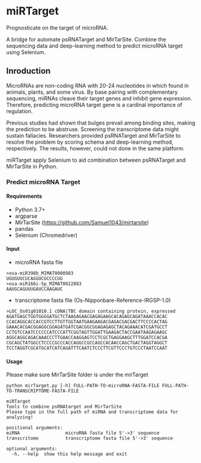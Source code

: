# miRTarget
Prognosticate on the target of microRNA.

A bridge for automate psRNATarget and MirTarSite. Combine the sequencing data and deep-learning method to predict microRNA target using Selenium.

## Inroduction
MicroRNAs are non-coding RNA with 20-24 nucleotides in which found in animals, plants, and some virus. By base pairing with complementary sequencing, miRNAs cleave their target genes and inhibit gene expression. Therefore, predicting microRNA target gene is a cardinal importance of regulation. 

Previous studies had shown that bulges prevail among binding sites, making the prediction to be abstruse. Screening the transcriptome data might sustain fallacies. Researchers provided psRNATarget and MirTarSite to resolve the problem by scoring schema and deep-learning method, respectively. The results, however, could not done in the same platform.

miRTarget apply Selenium to aid combination between psRNATarget and MirTarSite in Python.

### Predict microRNA Target
#### Requirements
* Python 3.7+
* argparse
* MirTarSite (https://github.com/Samuel1043/mirtarsite)
* pandas
* Selenium (Chromedriver)

#### Input 
* microRNA fasta file
```
>osa-miR398b_MIMAT0000983
UGUGUUCUCAGGUCGCCCCUG
>osa-miR166i-5p_MIMAT0022883
AAUGCAGUUUGAUCCAAGAUC
```
* transcriptome fasta file (Os-Nipponbare-Reference-IRGSP-1.0)
```
>LOC_Os01g01010.1 cDNA|TBC domain containing protein, expressed
AGATGAGCTGGTGGGGATGCTCTAAGAGAACGAGAGAAGCACAGAGCAGATAAACCACAC
CCACAGGCACCACCGTCCTTGTTGGTAATGAAGAAGACGAGACGACGACTTCCCCACTAG
GAAACACGACGGAGGCGGAGATGATCGACGGCGGAGAGAGCTACAGAAACATCGATGCCT
CCTGTCCAATCCCCCCATCCCATTCGGTAGTTGGATTGAAGACTACCGAATAAGAGAAGC
AGGCAGGCAGACAAACCCTTGAACCAAGGAGTCCTCGCTGAGGAAGCTTTGGATCCACGA
CGCAGCTATGGCCTCCCCGCCCACCAGGCCGCCAGCCACAACCAGCTGACTAGGTAGGCT
TCCTAGGTCGCATGCATCATCAGATTTCAATCTCCCTTCGTTCCCTGTCCCTAATCCAAT
```

#### Usage
Please make sure MirTarSite folder is under the mirTarget
```
python mirTarget.py [-h] FULL-PATH-TO-microRNA-FASTA-FILE FULL-PATH-TO-TRANSCRIPTOME-FASTA-FILE

miRTarget
Tools to combine psRNAtarget and MirTarSite
Please type in the full path of miRNA and transcriptome data for analyzing!

positional arguments:
miRNA                 microRNA fasta file 5'->3' sequence
transcritome          transcriptome fasta file 5'->3' sequence

optional arguments:
  -h, --help  show this help message and exit
```